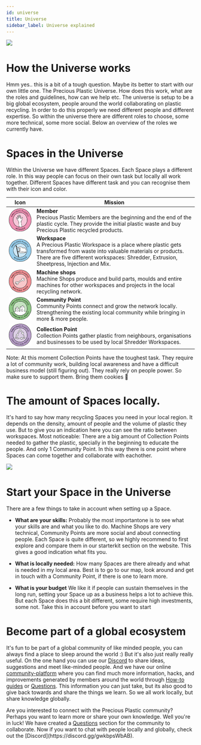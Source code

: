 ```yaml
---
id: universe
title: Universe
sidebar_label: Universe explained
---
```


<style>
:root {
  --highlight: #f090b3;
  --links: #f090b3;
  --hover: #f2a5c1;
}
</style>

<img src="../assets/universe/universe.gif"/>    

# How the Universe works

Hmm yes.. this is a bit of a tough question. Maybe its better to start with our own little one. The Precious Plastic Universe. How does this work, what are the roles and guidelines, how can we help etc. The universe is setup to be a big global ecosystem, people around the world collaborating on plastic recycling. In order to do this properly we need different people and different expertise. So within the universe there are different roles to choose, some more technical, some more social. Below an overview of the roles we currently have.



# Spaces in the Universe
Within the Universe we have different Spaces. Each Space plays a different role. In this way people can focus on their own task but locally all work together. Different Spaces have different task and you can recognise them with their icon and color.

| Icon   |  Mission |
|----------|----------------------|
| <img src="../assets/universe/badge-member.png" width="150"/>           | __Member__ <br> Precious Plastic Members are the beginning and the end of the plastic cycle. They provide the initial plastic waste and buy Precious Plastic recycled products.    |
| <img src="../assets/universe/badge-workspace.png" width="150"/>        |  __Workspace__ <br> A Precious Plastic Workspace is a place where plastic gets transformed from waste into valuable materials or products. There are five different workspaces: Shredder, Extrusion, Sheetpress, Injection and Mix. |
| <img src="../assets/universe/badge-machine-shop.png" width="150"/>     |  __Machine shops__ <br> Machine Shops produce and build parts, moulds and entire machines for other workspaces and projects in the local recycling network.   |
| <img src="../assets/universe/badge-community-point.png" width="150"/>  |  __Community Point__ <br> Community Points connect and grow the network locally. Strengthening the existing local community while bringing in more & more people.  |
| <img src="../assets/universe/badge-collection-point.png" width="150"/> |  __Collection Point__ <br> Collection Points gather plastic from neighbours, organisations and businesses to be used by local Shredder Workspaces.   |


<p class="note">Note: At this moment Collection Points have the toughest task. They require a lot of community work, building local awareness and have a difficult business model (still figuring out). They really rely on people power. So make sure to support them. Bring them cookies 🍪</p>


# The amount of Spaces locally.

It's hard to say how many recycling Spaces you need in your local region. It depends on the density, amount of people and the volume of plastic they use. But to give you an indication here you can see the ratio between workspaces. Most noticeable: There are a big amount of Collection Points needed to gather the plastic, specially in the beginning to educate the people. And only 1 Community Point. In this way there is one point where Spaces can come together and collaborate with eachother.

<img src="../assets/universe/number-spaces.jpg"/>


# Start your Space in the Universe

There are a few things to take in account when setting up a Space.

- **What are your skills:** Probably the most importantone is to see what your skills are and what you like to do. Machine Shops are very technical, Community Points are more social and about connecting people. Each Space is quite different, so we highly recommend to first explore and compare them in our starterkit section on the website. This gives a good indication what fits you.

- **What is locally needed:** How many Spaces are there already and what is needed in my local area. Best is to go to our map, look around and get in touch with a Community Point, if there is one to learn more.

- **What is your budget** We like it if people can sustain themselves in the long run, setting your Space up as a business helps a lot to achieve this. But each Space does this a bit different, some require high investments, some not. Take this in account before you want to start

# Become part of a global ecosystem
It's fun to be part of a global community of like minded people, you can always find a place to sleep around the world :) But it's also just really really useful. On the one hand you can use our [Discord](https://discord.gg/gwkbpsWbAB) to share ideas, suggestions and meet like-minded people. And we have our online [community-platform](https://community.preciousplastic.com) where you can find much more information, hacks, and improvements generated by members around the world through [How-to guides](https://community.preciousplastic.com/how-to) or [Questions](https://community.preciousplastic.com/questions). This information you can just take, but its also good to give back towards and share the things we learn. So we all work locally, but share knowledge globally.

<p class="note">Are you interested to connect with the Precious Plastic community? Perhaps you want to learn more or share your own knowledge. Well you're in luck! We have created a <a href="https://community.preciousplastic.com/questions">Questions</a> section for the community to collaborate. Now if you want to chat with people locally and globally, check out the [Discord](https://discord.gg/gwkbpsWbAB).</p>